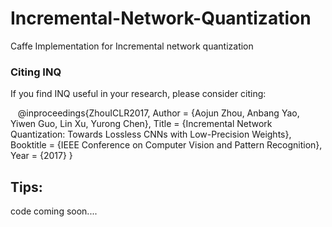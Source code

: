 # Incremental-Network-Quantization
Caffe Implementation for Incremental network quantization

### Citing INQ

If you find INQ useful in your research, please consider citing:

    @inproceedings{ZhouICLR2017,
        Author = {Aojun Zhou, Anbang Yao, Yiwen Guo, Lin Xu, Yurong Chen},
        Title = {Incremental Network Quantization: Towards Lossless CNNs with Low-Precision Weights},
        Booktitle = {IEEE Conference on Computer Vision and Pattern Recognition},
        Year = {2017}
 }
## Tips:


code coming soon....
